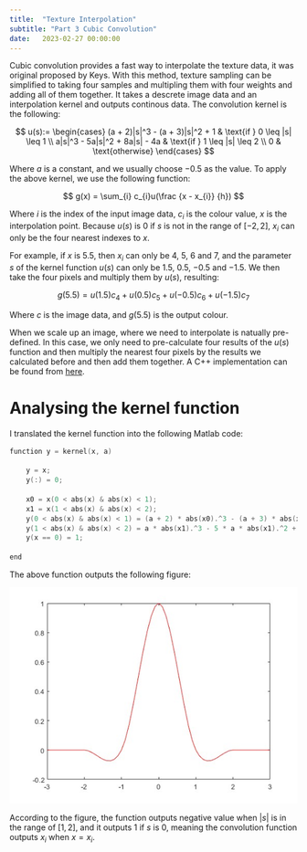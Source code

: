 ```yaml
---
title:  "Texture Interpolation"
subtitle: "Part 3 Cubic Convolution"
date:   2023-02-27 00:00:00
---
```


Cubic convolution provides a fast way to interpolate the texture data, it was original proposed by Keys. With this method, texture sampling can be simplified to taking four samples and multipling them with four weights and adding all of them together. It takes a descrete image data and an interpolation kernel and outputs continous data. The convolution kernel is the following:

$$
u(s):=
\begin{cases}
(a + 2)|s|^3 - (a + 3)|s|^2 + 1 & \text{if } 0 \leq |s| \leq 1 \\
a|s|^3 - 5a|s|^2 + 8a|s| - 4a & \text{if } 1 \leq |s| \leq 2 \\
0 & \text{otherwise}
\end{cases}
$$

Where $a$ is a constant, and we usually choose $-0.5$ as the value. To apply the above kernel, we use the following function:

$$
g(x) = \sum_{i} c_{i}u(\frac {x - x_{i}} {h})
$$

Where $i$ is the index of the input image data, $c_{i}$ is the colour value, $x$ is the interpolation point. Because $u(s)$ is $0$ if $s$ is not in the range of $[-2, 2]$, $x_i$ can only be the four nearest indexes to $x$. 

For example, if $x$ is 5.5, then $x_i$ can only be $4$, $5$, $6$ and $7$, and the parameter $s$ of the kernel function $u(s)$ can only be $1.5$, $0.5$, $-0.5$ and $-1.5$. We then take the four pixels and multiply them by $u(s)$, resulting:

$$
g(5.5) = u(1.5)c_{4} + u(0.5)c_{5} + u(-0.5)c_{6} + u(-1.5)c_{7}
$$

Where $c$ is the image data, and $g(5.5)$ is the output colour.

When we scale up an image, where we need to interpolate is natually pre-defined. In this case, we only need to pre-calculate four results of the $u(s)$ function and then multiply the nearest four pixels by the results we calculated before and then add them together. A C++ implementation can be found from [here](https://github.com/a1q123456/SWRenderer/blob/master/image-processing/rescaling.cc#L7).

# Analysing the kernel function

I translated the kernel function into the following Matlab code:
```c
function y = kernel(x, a)

    y = x;
    y(:) = 0;

    x0 = x(0 < abs(x) & abs(x) < 1);
    x1 = x(1 < abs(x) & abs(x) < 2);
    y(0 < abs(x) & abs(x) < 1) = (a + 2) * abs(x0).^3 - (a + 3) * abs(x0).^2 + 1;
    y(1 < abs(x) & abs(x) < 2) = a * abs(x1).^3 - 5 * a * abs(x1).^2 + 8 * a * abs(x1) - 4 * a;
    y(x == 0) = 1;

end
```

The above function outputs the following figure:

![Kernel](/images/3-interpolation-cubic-convolution.md/kernel.jpg)

According to the figure, the function outputs negative value when $|s|$ is in the range of $[1, 2]$, and it outputs $1$ if $s$ is $0$, meaning the convolution function outputs $x_i$ when $x = x_i$.


